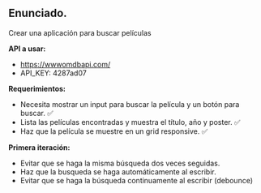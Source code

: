 ## Enunciado.

Crear una aplicación para buscar películas

**API a usar:**
- https://wwwomdbapi.com/
- API_KEY: 4287ad07

**Requerimientos:**
- Necesita mostrar un input para buscar la película y un botón para buscar. ✅
- Lista las películas encontradas y muestra el título, año y poster. ✅
- Haz que la película se muestre en un grid responsive. ✅

**Primera iteración:**
- Evitar que se haga la misma búsqueda dos veces seguidas.
- Haz que la busqueda se haga automáticamente al escribir.
- Evitar que se haga la búsqueda continuamente al escribir (debounce) 
